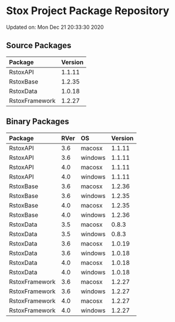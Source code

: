 # Stox Project Package Repository


Updated on: Mon Dec 21 20:33:30 2020
## Source Packages

|Package        |Version |
|:--------------|:-------|
|RstoxAPI       |1.1.11  |
|RstoxBase      |1.2.35  |
|RstoxData      |1.0.18  |
|RstoxFramework |1.2.27  |

## Binary Packages

|Package        |RVer |OS      |Version |
|:--------------|:----|:-------|:-------|
|RstoxAPI       |3.6  |macosx  |1.1.11  |
|RstoxAPI       |3.6  |windows |1.1.11  |
|RstoxAPI       |4.0  |macosx  |1.1.11  |
|RstoxAPI       |4.0  |windows |1.1.11  |
|RstoxBase      |3.6  |macosx  |1.2.36  |
|RstoxBase      |3.6  |windows |1.2.35  |
|RstoxBase      |4.0  |macosx  |1.2.35  |
|RstoxBase      |4.0  |windows |1.2.36  |
|RstoxData      |3.5  |macosx  |0.8.3   |
|RstoxData      |3.5  |windows |0.8.3   |
|RstoxData      |3.6  |macosx  |1.0.19  |
|RstoxData      |3.6  |windows |1.0.18  |
|RstoxData      |4.0  |macosx  |1.0.18  |
|RstoxData      |4.0  |windows |1.0.18  |
|RstoxFramework |3.6  |macosx  |1.2.27  |
|RstoxFramework |3.6  |windows |1.2.27  |
|RstoxFramework |4.0  |macosx  |1.2.27  |
|RstoxFramework |4.0  |windows |1.2.27  |
